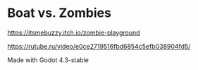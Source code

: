 # Boat vs. Zombies
https://itsmebuzzy.itch.io/zombie-playground

https://rutube.ru/video/e0ce2719516fbd6854c5efb038904fd5/

Made with Godot 4.3-stable
